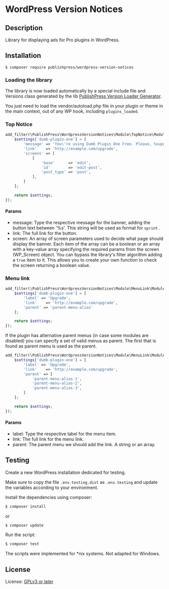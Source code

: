 # WordPress Version Notices


## Description

Library for displaying ads for Pro plugins in WordPress.

## Installation

```shell script
$ composer require publishpress/wordpress-version-notices
```

### Loading the library

The library is now loaded automatically by a special include file and Versions class generated by the lib [PublishPress Version Loader Generator](https://github.com/publishpress/library-version-loader-generator).

You just need to load the vendor/autoload.php file in your plugin or theme in the main context, out of any WP hook, including `plugins_loaded`.

### Top Notice

```php
add_filter(\PublishPress\WordpressVersionNotices\Module\TopNotice\Module::SETTINGS_FILTER, function ($settings) {
    $settings['dumb-plugin-one'] = [
        'message' => 'You\'re using Dumb Plugin One Free. Please, %supgrade to pro%s.',
        'link'    => 'http://example.com/upgrade',
        'screens' => [
            [
                'base'      => 'edit',
                'id'        => 'edit-post',
                'post_type' => 'post',
            ],
        ]
    ];

    return $settings;
});
```

#### Params

* message: Type the respective message for the banner, adding the button text between '%s'. This string will be used as format for `sprint` .
* link: The full link for the button.
* screen: An array of screen parameters used to decide what page should display the banner. Each item of the array can be a boolean or an array with a key-value array specifying the required params from the screen (WP_Screen) object. You can bypass the library's filter algorithm adding a `true` item to it. This allows you to create your own function to check the screen returning a boolean value.

### Menu link

```php
add_filter(\PublishPress\WordpressVersionNotices\Module\MenuLink\Module::SETTINGS_FILTER, function ($settings) {
    $settings['dumb-plugin-one'] = [
        'label' => 'Upgrade',
        'link'    => 'http://example.com/upgrade',
        'parent' => 'parent-menu-alias'
    ];

    return $settings;
});
``` 

If the plugin has alternative parent menus (in case some modules are disabled) you can specify a set of valid menus as parent. The first that is found as parent menu is used as the parent.

```php
add_filter(\PublishPress\WordpressVersionNotices\Module\MenuLink\Module::SETTINGS_FILTER, function ($settings) {
    $settings['dumb-plugin-one'] = [
        'label' => 'Upgrade',
        'link'    => 'http://example.com/upgrade',
        'parent' => [
            'parent-menu-alias-1',
            'parent-menu-alias-2',
            'parent-menu-alias-3',
        ]
    ];

    return $settings;
});
``` 

#### Params

* label: Type the respective label for the menu item.
* link: The full link for the menu link.
* parent: The parent menu we should add the link. A string or an array.

## Testing

Create a new WordPress installation dedicated for testing.

Make sure to copy the file `.env.testing.dist` as `.env.testing` and update the variables according to your environment.

Install the dependencies using composer:

```bash
$ composer install
``` 

or 

```bash
$ composer update
```

Run the script:

```bash
$ composer test
```

The scripts were implemented for *nix systems. Not adapted for Windows.

## License

License: [GPLv3 or later](http://www.gnu.org/licenses/gpl-3.0.html)
